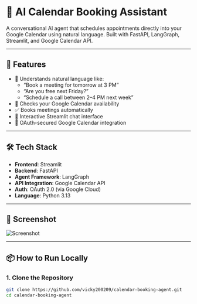 # 🤖 AI Calendar Booking Assistant

A conversational AI agent that schedules appointments directly into your Google Calendar using natural language. Built with FastAPI, LangGraph, Streamlit, and Google Calendar API.

---

## 🚀 Features

- 🧠 Understands natural language like:
  - “Book a meeting for tomorrow at 3 PM”
  - “Are you free next Friday?”
  - “Schedule a call between 2–4 PM next week”
- 📆 Checks your Google Calendar availability
- ✅ Books meetings automatically
- 💬 Interactive Streamlit chat interface
- 🔐 OAuth-secured Google Calendar integration

---

## 🛠️ Tech Stack

- **Frontend**: Streamlit
- **Backend**: FastAPI
- **Agent Framework**: LangGraph
- **API Integration**: Google Calendar API
- **Auth**: OAuth 2.0 (via Google Cloud)
- **Language**: Python 3.13

---

## 📸 Screenshot

![Screenshot](https://user-images.githubusercontent.com/YOUR_ID/calendar-agent-screenshot.png)

---

## 📦 How to Run Locally

### 1. Clone the Repository

```bash
git clone https://github.com/vicky200209/calendar-booking-agent.git
cd calendar-booking-agent
